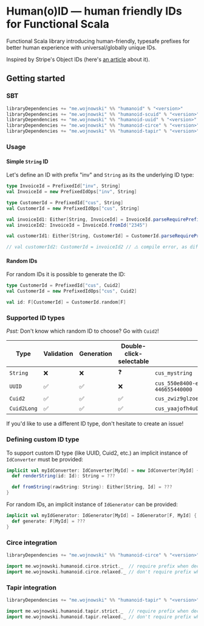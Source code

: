 # Human(o)ID — human friendly IDs for Functional Scala

Functional Scala library introducing human-friendly, typesafe prefixes for better human
experience with universal/globally unique IDs.

Inspired by Stripe's Object IDs (here's [an article](https://dev.to/stripe/designing-apis-for-humans-object-ids-3o5a)
about it).

## Getting started

### SBT

```scala
libraryDependencies += "me.wojnowski" %% "humanoid" % "<version>"
libraryDependencies += "me.wojnowski" %% "humanoid-scuid" % "<version>" // optional, for Cuid2 integration
libraryDependencies += "me.wojnowski" %% "humanoid-uuid" % "<version>" // optional, for UUID integration
libraryDependencies += "me.wojnowski" %% "humanoid-circe" % "<version>" // optional, for Circe codecs
libraryDependencies += "me.wojnowski" %% "humanoid-tapir" % "<version>" // optional, for Tapir schema/codecs
```

### Usage

#### Simple `String` ID

Let's define an ID with prefix "inv" and `String` as its the underlying ID type:

```scala
type InvoiceId = PrefixedId["inv", String]
val InvoiceId = new PrefixedIdOps["inv", String]

type CustomerId = PrefixedId["cus", String]
val CustomerId = new PrefixedIdOps["cus", String]

val invoiceId1: Either[String, InvoiceId] = InvoiceId.parseRequirePrefix("inv_1234")
val invoiceId2: InvoiceId = InvoiceId.fromId("2345")

val customerId1: Either[String, CustomerId] = CustomerId.parseRequirePrefix("cus_1234").toOption.get

// val customerId2: CustomerId = invoiceId2 // ⚠️ compile error, as different prefixes mean different types
```

#### Random IDs

For random IDs it is possible to generate the ID:

```scala
type CustomerId = PrefixedId["cus", Cuid2]
val CustomerId = new PrefixedIdOps["cus", Cuid2]

val id: F[CustomerId] = CustomerId.random[F]
```

### Supported ID types
_Psst:_ Don't know which random ID to choose? Go with `Cuid2`!

| Type        | Validation | Generation | Double-click-selectable | Example                                    |
|-------------|------------|------------|-------------------------|--------------------------------------------|
| `String`    | ❌          | ❌          | ❓                       | `cus_mystring`                             |
| `UUID`      | ✅          | ✅          | ❌                       | `cus_550e8400-e29b-41d4-a716-446655440000` | 
| `Cuid2`     | ✅          | ✅          | ✅                       | `cus_zwiz9glzoec3hk4ji5mgm4mp`             |
| `Cuid2Long` | ✅          | ✅          | ✅                       | `cus_yaajofh4u0ycvs3tbasjwoofrujvuhoq`     |

If you'd like to use a different ID type, don't hesitate to create an issue!

### Defining custom ID type
To support custom ID type (like UUID, Cuid2, etc.) an implicit instance of `IdConverter` must be provided:

```scala
implicit val myIdConverter: IdConverter[MyId] = new IdConverter[MyId] {
  def renderString(id: Id): String = ???

  def fromString(rawString: String): Either[String, Id] = ???
}
```

For random IDs, an implicit instance of `IdGenerator` can be provided:

```scala
implicit val myIdGenerator: IdGenerator[MyId] = IdGenerator[F, MyId] {
  def generate: F[MyId] = ???
}
```

### Circe integration
```scala
libraryDependencies += "me.wojnowski" %% "humanoid-circe" % "<version>"
```

```scala
import me.wojnowski.humanoid.circe.strict._  // require prefix when decoding, encode with prefix
import me.wojnowski.humanoid.circe.relaxed._ // don't require prefix when decoding, encode with prefix
```

### Tapir integration
```scala
libraryDependencies += "me.wojnowski" %% "humanoid-tapir" % "<version>"
```

```scala
import me.wojnowski.humanoid.tapir.strict._  // require prefix when decoding, encode with prefix
import me.wojnowski.humanoid.tapir.relaxed._ // don't require prefix when decoding, encode with prefix
```

